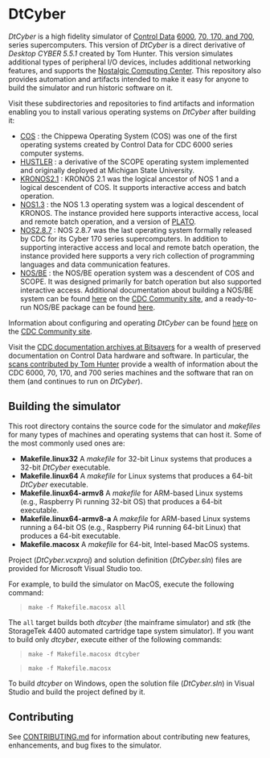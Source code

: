 # DtCyber
*DtCyber* is a high fidelity simulator of
[Control Data](https://en.wikipedia.org/wiki/Control_Data_Corporation)
[6000](https://en.wikipedia.org/wiki/CDC_6000_series),
[70, 170, and 700](https://en.wikipedia.org/wiki/CDC_Cyber#Cyber_70_and_170_series),
series supercomputers. This version of *DtCyber* is a direct derivative of
*Desktop CYBER 5.5.1* created by Tom Hunter. This version simulates additional
types of peripheral I/O devices, includes additional networking features, and
supports the [Nostalgic Computing Center](http://www.nostalgiccomputing.org).
This repository also provides automation and artifacts intended to make it easy for
anyone to build the simulator and run historic software on it.

Visit these subdirectories and repositories to find artifacts and information
enabling you to install various operating systems on *DtCyber* after building it:

- [COS](COS) : the Chippewa Operating System (COS) was one of the first operating
systems created by Control Data for CDC 6000 series computer systems.
- [HUSTLER](HUSTLER) : a derivative of the SCOPE operating system implemented and
originally deployed at Michigan State University.
- [KRONOS2.1](KRONOS2.1) : KRONOS 2.1 was the logical ancestor of NOS 1 and a logical
descendent of COS. It supports interactive access and batch operation.
- [NOS1.3](NOS1.3) : the NOS 1.3 operating system was a logical descendent of KRONOS.
The instance provided here supports interactive access, local and remote batch
operation, and a version of
[PLATO](https://en.wikipedia.org/wiki/PLATO_%40computer_system%41).
- [NOS2.8.7](NOS2.8.7) : NOS 2.8.7 was the last operating system formally released
by CDC for its Cyber 170 series supercomputers. In addition to supporting interactive
access and local and remote batch operation, the instance provided here supports a
very rich collection of programming languages and data communication features.
- [NOS/BE](https://github.com/bug400/NOSBE712) : the NOS/BE operation system was a
descendent of COS and SCOPE. It was designed primarily for batch operation but also
supported interactive access. Additional documentation about building a NOS/BE system
can be found [here](https://cdc.sjzoppi.com/doku.php?id=members:nosbe:building_nos_be_level_712_from_scratch)
on the [CDC Community site](https://cdc.sjzoppi.com/doku.php?id=start),
and a ready-to-run NOS/BE package can be found
[here](https://cdc.sjzoppi.com/doku.php?id=members:nosbe:use_a_ready_to_run_nos_be_l_712_system).

Information about configuring and operating *DtCyber* can be found
[here](https://cdc.sjzoppi.com/doku.php?id=dtcyber:v5.8.sz:start) on the
[CDC Community site](https://cdc.sjzoppi.com/doku.php?id=start).

Visit the [CDC documentation archives at Bitsavers](http://bitsavers.trailing-edge.com/pdf/cdc/)
for a wealth of preserved documentation on Control Data hardware and software. In
particular, the [scans contributed by Tom Hunter](http://bitsavers.trailing-edge.com/pdf/cdc/Tom_Hunter_Scans/)
provide a wealth of information about the CDC 6000, 70, 170, and 700 series machines
and the software that ran on them (and continues to run on *DtCyber*).

## Building the simulator
This root directory contains the source code for the simulator and *makefiles* for
many types of machines and operating systems that can host it. Some of the most
commonly used ones are:

- **Makefile.linux32** A *makefile* for 32-bit Linux systems that produces a 32-bit
    *DtCyber* executable.
- **Makefile.linux64** A *makefile* for Linux systems that produces a 64-bit
    *DtCyber* executable.
- **Makefile.linux64-armv8** A *makefile* for ARM-based Linux systems (e.g.,
    Raspberry Pi running 32-bit OS) that produces a 64-bit executable.
- **Makefile.linux64-armv8-a** A *makefile* for ARM-based Linux systems
    running a 64-bit OS (e.g., Raspberry Pi4 running 64-bit Linux) that produces
    a 64-bit executable.
- **Makefile.macosx** A *makefile* for 64-bit, Intel-based MacOS systems.

Project (*DtCyber.vcxproj*) and solution definition (*DtCyber.sln*) files are
provided for Microsoft Visual Studio too.

For example, to build the simulator on MacOS, execute the following command:

>`make -f Makefile.macosx all`

The `all` target builds both *dtcyber* (the mainframe simulator) and *stk* (the
StorageTek 4400 automated cartridge tape system simulator). If you want to build only *dtcyber*, execute either of the following commands:

> `make -f Makefile.macosx dtcyber`

> `make -f Makefile.macosx`

To build *dtcyber* on Windows, open the solution file (*DtCyber.sln*) in Visual
Studio and build the project defined by it.

## Contributing
See [CONTRIBUTING.md](CONTRIBUTING.md) for information about contributing new
features, enhancements, and bug fixes to the simulator.
